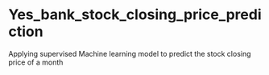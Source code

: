 # Yes_bank_stock_closing_price_prediction
Applying supervised Machine learning model to predict the stock closing price of a month
